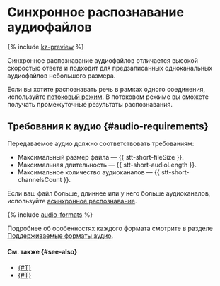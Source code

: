 # Синхронное распознавание аудиофайлов

{% include [kz-preview](../../_includes/kz-preview.md) %}

Синхронное распознавание аудиофайлов отличается высокой скоростью ответа и подходит для предзаписанных одноканальных аудиофайлов небольшого размера.

Если вы хотите распознавать речь в рамках одного соединения, используйте [потоковый режим](streaming.md). В потоковом режиме вы сможете получать промежуточные результаты распознавания.

## Требования к аудио {#audio-requirements}

Передаваемое аудио должно соответствовать требованиям:

* Максимальный размер файла — {{ stt-short-fileSize }}.
* Максимальная длительность — {{ stt-short-audioLength }}.
* Максимальное количество аудиоканалов — {{ stt-short-channelsCount }}.

Если ваш файл больше, длиннее или у него больше аудиоканалов, используйте [асинхронное распознавание](transcribation.md).

{% include [audio-formats](../../_includes/speechkit/audio-formats.md) %}

Подробнее об особенностях каждого формата смотрите в разделе [Поддерживаемые форматы аудио](../../speechkit/formats.md).

#### См. также {#see-also}

* [{#T}](api/request-api.md)
* [{#T}](api/request-examples.md)